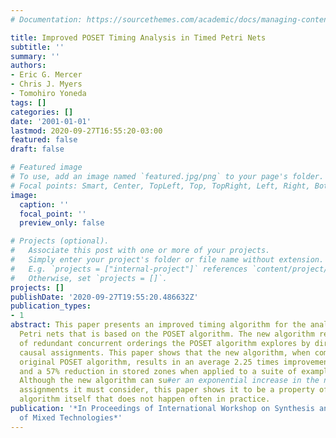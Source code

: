 ```yaml
---
# Documentation: https://sourcethemes.com/academic/docs/managing-content/

title: Improved POSET Timing Analysis in Timed Petri Nets
subtitle: ''
summary: ''
authors:
- Eric G. Mercer
- Chris J. Myers
- Tomohiro Yoneda
tags: []
categories: []
date: '2001-01-01'
lastmod: 2020-09-27T16:55:20-03:00
featured: false
draft: false

# Featured image
# To use, add an image named `featured.jpg/png` to your page's folder.
# Focal points: Smart, Center, TopLeft, Top, TopRight, Left, Right, BottomLeft, Bottom, BottomRight.
image:
  caption: ''
  focal_point: ''
  preview_only: false

# Projects (optional).
#   Associate this post with one or more of your projects.
#   Simply enter your project's folder or file name without extension.
#   E.g. `projects = ["internal-project"]` references `content/project/deep-learning/index.md`.
#   Otherwise, set `projects = []`.
projects: []
publishDate: '2020-09-27T19:55:20.486632Z'
publication_types:
- 1
abstract: This paper presents an improved timing algorithm for the analysis of timed
  Petri nets that is based on the POSET algorithm. The new algorithm reduces the number
  of redundant concurrent orderings the POSET algorithm explores by directly considering
  causal assignments. This paper shows that the new algorithm, when compared to the
  original POSET algorithm, results in an average 2.25 times improvement in runtime
  and a 57% reduction in stored zones when applied to a suite of example circuits.
  Although the new algorithm can su#er an exponential increase in the number of causal
  assignments it must consider, this paper shows it to be a property of the POSET
  algorithm itself that does not happen often in practice.
publication: '*In Proceedings of International Workshop on Synthesis and System Integration
  of Mixed Technologies*'
---
```

